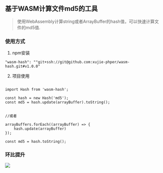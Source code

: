 ## 基于WASM计算文件md5的工具
> 使用WebAssembly计算string或者ArrayBuffer的hash值，可以快速计算文件的md5值.

### 使用方式

1. npm安装

```
"wasm-hash": ""git+ssh://git@github.com:xujie-phper/wasm-hash.git#v1.0.0"
```

2. 项目使用

```

import Hash from 'wasm-hash';

const hash = new Hash('md5');
const md5 = hash.update(arrayBuffer).toString();


//或者

arrayBuffers.forEach((arrayBuffer) => {
    hash.update(arrayBuffer)
});

const md5 = hash.toString();

```

### 环比提升

![](https://p3-juejin.byteimg.com/tos-cn-i-k3u1fbpfcp/0c5e6c7feab0474e9cd137ef47eb12d6~tplv-k3u1fbpfcp-watermark.image)
